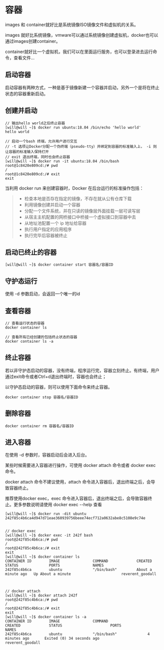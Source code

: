 # 容器

images 和 container就好比是系统镜像ISO镜像文件和虚拟机的关系。

images 就好比系统镜像，vmware可以通过系统镜像创建虚拟机，docker也可以通过images创建container。

container就好比一个虚拟机，我们可以在里面运行服务，也可以登录进去运行命令，查看文件...

## 启动容器

启动容器有两种方式，一种是基于镜像新建一个容器并启动，另外一个是将在终止状态的容器重新启动。

## 创建并启动
```
// 输出hello world之后终止容器
[will@will ~]$ docker run ubuntu:18.04 /bin/echo 'hello world'
hello world

// 启动一个bash 终端，允许用户进行交互
// -t 选项让Docker分配一个伪终端（pseudo-tty）并绑定到容器的标准输入上， -i 则让容器的标准输入保持打开
// exit 退出终端，同时也会终止容器
[will@will ~]$ docker run -it ubuntu:18.04 /bin/bash
root@1c8420e809cd:/# pwd
/
root@1c8420e809cd:/# exit
exit
```

当利用 docker run 来创建容器时，Docker 在后台运行的标准操作包括：
> * 检查本地是否存在指定的镜像，不存在就从公有仓库下载
> * 利用镜像创建并启动一个容器
> * 分配一个文件系统，并在只读的镜像层外面挂载一层可读写层
> * 从宿主主机配置的网桥接口中桥接一个虚拟接口到容器中去
> * 从地址池配置一个 ip 地址给容器
> * 执行用户指定的应用程序
> * 执行完毕后容器被终止

## 启动已终止的容器
```
[will@will ~]$ docker container start 容器名/容器ID
```

## 守护态运行

使用 -d 参数启动，会返回一个唯一的id

## 查看容器
```
// 查看运行状态的容器
docker container ls

// 查看所有已经创建的包括终止状态的容器
docker container ls -a
```

## 终止容器

若以非守护态启动的容器，没有终端，程序运行完，容器立刻终止。有终端，用户通过exit命令或者Ctrl+d退出终端时，容器也会终止；

以守护态启动的容器，则可以使用下面命令来终止容器。
```
docker container stop 容器名/容器ID
```

## 删除容器
```
docker container rm 容器名/容器ID
```

## 进入容器

在使用 -d 参数时，容器启动后会进入后台。

某些时候需要进入容器进行操作，可使用 docker attach 命令或者 docker exec 命令。

docker attach 命令不建议使用，attach 命令进入容器后，退出终端之后，会导致容器终止。

推荐使用docker exec，exec 命令进入容器后，退出终端之后，会导致容器终止。更多参数说明请使用 docker exec --help 查看
```
[will@will ~]$ docker run -dit ubuntu
242f85c4b6ca4d947d71eae360939756beee74ecf712a0632abe8c5108e9c74e


// docker exec
[will@will ~]$ docker exec -it 242f bash
root@242f85c4b6ca:/# pwd
/
root@242f85c4b6ca:/# exit
exit
[will@will ~]$ docker container ls
CONTAINER ID        IMAGE               COMMAND             CREATED              STATUS              PORTS               NAMES
242f85c4b6ca        ubuntu              "/bin/bash"         About a minute ago   Up About a minute                       reverent_goodall



// docker attach
[will@will ~]$ docker attach 242f
root@242f85c4b6ca:/# pwd
/
root@242f85c4b6ca:/# exit
exit
[will@will ~]$ docker container ls -a
CONTAINER ID        IMAGE               COMMAND                  CREATED             STATUS                      PORTS               NAMES
242f85c4b6ca        ubuntu              "/bin/bash"              4 minutes ago       Exited (0) 34 seconds ago                       reverent_goodall
```
